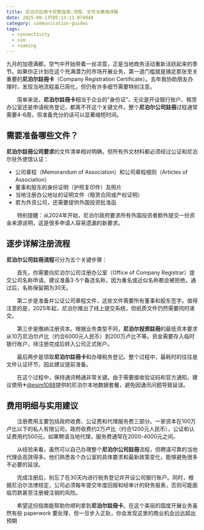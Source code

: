 ```yaml
---
title: 尼泊尔註冊卡完整指南:流程、文件与费用详解
date: 2025-09-13T05:13:13.074948
category: communication-guides
tags:
  - connectivity
  - sim
  - roaming
---
```


九月的加德满都，空气中开始带着一丝凉意，正是当地商务活动重新活跃起来的季节。如果你正计划在这个充满潜力的市场开展业务，第一道门槛就是搞定那张至关重要的**尼泊尔註冊卡**（Company Registration Certificate）。去年我协助朋友办理时，发现当地流程虽已简化，但仍有许多细节需要特别注意。

　　简单来说，**尼泊尔註冊卡**相当于企业的“身份证”，无论是开设银行账户、租赁办公室还是申请税务登记，都离不开这个关键文件。整个**尼泊尔公司註冊**过程通常需要4-6周，但准备充分的话可以显著缩短时间。

## 需要准备哪些文件？

**尼泊尔註冊公司要求**的文件清单相对明确，但所有外文材料都必须经过公证和尼泊尔驻外使馆认证：
- 公司章程（Memorandum of Association）和公司章程细则（Articles of Association）
- 董事和股东的身份证明（护照复印件）及照片
- 当地注册办公地址的证明文件（租赁合同或产权证明）
- 若为外资公司，还需要提供外国投资批准函

　　特别提醒：从2024年开始，尼泊尔政府要求所有外国投资者额外提交一份资金来源说明，这是很多申请人容易遗漏的新要求。

## 逐步详解注册流程

**尼泊尔公司註冊流程**可分为五个关键步骤：

　　首先，你需要向尼泊尔公司注册办公室（Office of Company Registrar）提交公司名称申请。建议准备3-5个备选名称，因为重名或近似名称都会被拒绝。通过后，名称保留期为30天。

　　第二步是准备并公证公司章程文件，这些文件需要所有董事和股东签字。值得注意的是，2025年起，尼泊尔推出了线上提交系统，但纸质文件仍然需要同时递交。

　　第三步是缴纳注册资本。根据业务类型不同，**尼泊尔投资註冊**的最低资本要求从10万尼泊尔卢比（约合6000元人民币）到200万卢比不等。资金需要存入临时银行账户，待注册完成后转入公司正式账户。

　　最后两步是领取**尼泊尔註冊卡**和办理税务登记。整个过程中，最耗时的往往是文件认证环节，因此建议提前准备。

　　在这个过程中，保持通讯畅通非常关键。由于需要接收验证码和官方通知，建议使用✈[@esim1088](https://t.me/s/esim1088)提供的尼泊尔本地数据套餐，避免因通讯问题导致延误。

## 费用明细与实用建议

　　注册费用主要包括政府收费、公证费和代理服务费三部分。一家资本在100万卢比以下的私人有限公司，政府收费约2万卢比（约合1200元人民币），公证和认证费用约500元，如果聘请当地代理，服务费通常在2000-4000元之间。

　　从经验来看，虽然可以自己办理整个**尼泊尔公司註冊**流程，但聘请可靠的当地代理会高效得多。他们熟悉各个办公室的具体要求和最新政策变化，能够避免很多不必要的延误。

　　完成注册后，别忘了在30天内进行税务登记并开设公司银行账户。同时，根据尼泊尔法律规定，公司必须每年提交年度回报和经审计的财务报表，否则可能面临罚款甚至注册被注销的风险。

　　希望这份指南能帮助你顺利拿到**尼泊尔註冊卡**。在这个美丽的国度开展业务虽然有些 paperwork 要处理，但一旦步入正轨，你会发现这里的商业机会远远超出预期